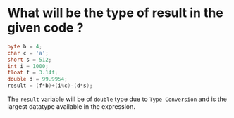 # What will be the type of result in the given code ?

```java
byte b = 4;
char c = 'a';
short s = 512;
int i = 1000;
float f = 3.14f;
double d = 99.9954;
result = (f*b)+(i%c)-(d*s);
```
The `result` variable will be of `double` type due to `Type Conversion` and is the largest datatype available in the expression.
